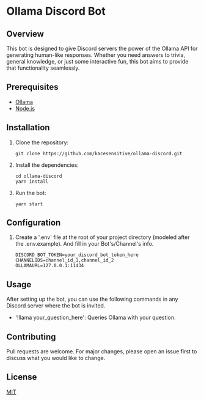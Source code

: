 
# Ollama Discord Bot

## Overview

This bot is designed to give Discord servers the power of the Ollama API for generating human-like responses. Whether you need answers to trivia, general knowledge, or just some interactive fun, this bot aims to provide that functionality seamlessly.

## Prerequisites
- [Ollama](https://github.com/jmorganca/ollama)
- [Node.js](https://nodejs.org/)

## Installation

1. Clone the repository:
    ```
    git clone https://github.com/kacesensitive/ollama-discord.git
    ```

2. Install the dependencies:
    ```
    cd ollama-discord
    yarn install
    ```

3. Run the bot:
    ```
    yarn start
    ```

## Configuration

1. Create a '.env' file at the root of your project directory (modeled after the .env.example). And fill in your Bot's/Channel's info.
    ```
    DISCORD_BOT_TOKEN=your_discord_bot_token_here
    CHANNELIDS=channel_id_1,channel_id_2
    OLLAMAURL=127.0.0.1:11434
    ```

## Usage

After setting up the bot, you can use the following commands in any Discord server where the bot is invited.
- '!llama your_question_here': Queries Ollama with your question.

## Contributing

Pull requests are welcome. For major changes, please open an issue first to discuss what you would like to change.

## License

[MIT](https://choosealicense.com/licenses/mit/)

